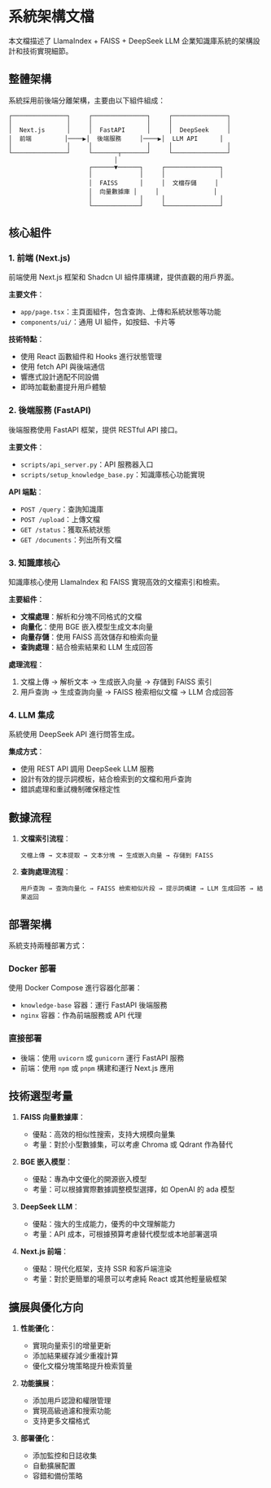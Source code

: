 # 系統架構文檔

本文檔描述了 LlamaIndex + FAISS + DeepSeek LLM 企業知識庫系統的架構設計和技術實現細節。

## 整體架構

系統採用前後端分離架構，主要由以下組件組成：

```
┌───────────────┐     ┌───────────────┐     ┌───────────────┐
│               │     │               │     │               │
│  Next.js      │     │  FastAPI      │     │  DeepSeek     │
│  前端         │────▶│  後端服務     │────▶│  LLM API      │
│               │     │               │     │               │
└───────────────┘     └───────┬───────┘     └───────────────┘
                             │
                      ┌──────▼──────┐     ┌───────────────┐
                      │             │     │               │
                      │  FAISS      │     │  文檔存儲     │
                      │  向量數據庫 │     │               │
                      │             │     │               │
                      └─────────────┘     └───────────────┘
```

## 核心組件

### 1. 前端 (Next.js)

前端使用 Next.js 框架和 Shadcn UI 組件庫構建，提供直觀的用戶界面。

**主要文件**：
- `app/page.tsx`：主頁面組件，包含查詢、上傳和系統狀態等功能
- `components/ui/`：通用 UI 組件，如按鈕、卡片等

**技術特點**：
- 使用 React 函數組件和 Hooks 進行狀態管理
- 使用 fetch API 與後端通信
- 響應式設計適配不同設備
- 即時加載動畫提升用戶體驗

### 2. 後端服務 (FastAPI)

後端服務使用 FastAPI 框架，提供 RESTful API 接口。

**主要文件**：
- `scripts/api_server.py`：API 服務器入口
- `scripts/setup_knowledge_base.py`：知識庫核心功能實現

**API 端點**：
- `POST /query`：查詢知識庫
- `POST /upload`：上傳文檔
- `GET /status`：獲取系統狀態
- `GET /documents`：列出所有文檔

### 3. 知識庫核心

知識庫核心使用 LlamaIndex 和 FAISS 實現高效的文檔索引和檢索。

**主要組件**：
- **文檔處理**：解析和分塊不同格式的文檔
- **向量化**：使用 BGE 嵌入模型生成文本向量
- **向量存儲**：使用 FAISS 高效儲存和檢索向量
- **查詢處理**：結合檢索結果和 LLM 生成回答

**處理流程**：
1. 文檔上傳 → 解析文本 → 生成嵌入向量 → 存儲到 FAISS 索引
2. 用戶查詢 → 生成查詢向量 → FAISS 檢索相似文檔 → LLM 合成回答

### 4. LLM 集成

系統使用 DeepSeek API 進行問答生成。

**集成方式**：
- 使用 REST API 調用 DeepSeek LLM 服務
- 設計有效的提示詞模板，結合檢索到的文檔和用戶查詢
- 錯誤處理和重試機制確保穩定性

## 數據流程

1. **文檔索引流程**：
   ```
   文檔上傳 → 文本提取 → 文本分塊 → 生成嵌入向量 → 存儲到 FAISS
   ```

2. **查詢處理流程**：
   ```
   用戶查詢 → 查詢向量化 → FAISS 檢索相似片段 → 提示詞構建 → LLM 生成回答 → 結果返回
   ```

## 部署架構

系統支持兩種部署方式：

### Docker 部署

使用 Docker Compose 進行容器化部署：
- `knowledge-base` 容器：運行 FastAPI 後端服務
- `nginx` 容器：作為前端服務或 API 代理

### 直接部署

- 後端：使用 `uvicorn` 或 `gunicorn` 運行 FastAPI 服務
- 前端：使用 `npm` 或 `pnpm` 構建和運行 Next.js 應用

## 技術選型考量

1. **FAISS 向量數據庫**：
   - 優點：高效的相似性搜索，支持大規模向量集
   - 考量：對於小型數據集，可以考慮 Chroma 或 Qdrant 作為替代

2. **BGE 嵌入模型**：
   - 優點：專為中文優化的開源嵌入模型
   - 考量：可以根據實際數據調整模型選擇，如 OpenAI 的 ada 模型

3. **DeepSeek LLM**：
   - 優點：強大的生成能力，優秀的中文理解能力
   - 考量：API 成本，可根據預算考慮替代模型或本地部署選項

4. **Next.js 前端**：
   - 優點：現代化框架，支持 SSR 和客戶端渲染
   - 考量：對於更簡單的場景可以考慮純 React 或其他輕量級框架

## 擴展與優化方向

1. **性能優化**：
   - 實現向量索引的增量更新
   - 添加結果緩存減少重複計算
   - 優化文檔分塊策略提升檢索質量

2. **功能擴展**：
   - 添加用戶認證和權限管理
   - 實現高級過濾和搜索功能
   - 支持更多文檔格式

3. **部署優化**：
   - 添加監控和日誌收集
   - 自動擴展配置
   - 容錯和備份策略 